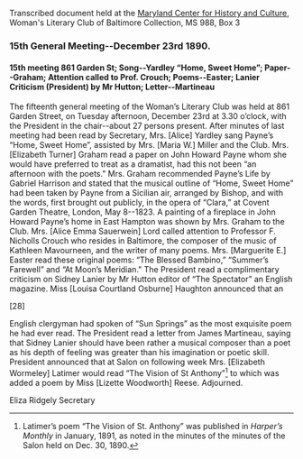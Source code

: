 Transcribed document held at the [Maryland Center for History and Culture](http://mdhs.org/), Woman's Literary Club of Baltimore Collection, MS 988, Box 3

### 15th General Meeting--December 23rd 1890.

#### 15th meeting 861 Garden St; Song--Yardley “Home, Sweet Home”; Paper--Graham; Attention called to Prof. Crouch; Poems--Easter; Lanier Criticism (President) by Mr Hutton; Letter--Martineau

The fifteenth general meeting of the Woman’s Literary Club was held at 861 Garden Street, on Tuesday afternoon, December 23rd at 3.30 o’clock, with the President in the chair--about 27 persons present. After minutes of last meeting had been read by Secretary, Mrs. [Alice] Yardley sang Payne’s “Home, Sweet Home”, assisted by Mrs. [Maria W.] Miller and the Club. Mrs. [Elizabeth Turner] Graham read a paper on John Howard Payne whom she would have preferred to treat as a dramatist, had this not been “an afternoon with the poets." Mrs. Graham recommended Payne’s Life by Gabriel Harrison and stated that the musical outline of “Home, Sweet Home” had been taken by Payne from a Sicilian air, arranged by Bishop, and with the words, first brought out publicly, in the opera of “Clara,” at Covent Garden Theatre, London, May 8--1823. A painting of a fireplace in John Howard Payne’s home in East Hampton was shown by Mrs. Graham to the Club. Mrs. [Alice Emma Sauerwein] Lord called attention to Professor F. Nicholls Crouch who resides in Baltimore, the composer of the music of Kathleen Mavourneen, and the writer of many poems. Mrs.  [Marguerite E.] Easter read these original poems: “The Blessed Bambino,” “Summer’s Farewell” and “At Moon’s Meridian." The President read a complimentary criticism on Sidney Lanier by Mr Hutton editor of “The Spectator” an English magazine. Miss [Louisa Courtland Osburne] Haughton announced that an

[28]

English clergyman had spoken of “Sun Springs” as the most exquisite poem he had ever read. The President read a letter from James Martineau, saying that Sidney Lanier should have been rather a musical composer than a poet as his depth of feeling was greater than his imagination or poetic skill. President announced that at Salon on following week Mrs. [Elizabeth Wormeley] Latimer would read “The Vision of St Anthony”[^anthony] to which was added a poem by Miss [Lizette Woodworth] Reese. Adjourned.
[^anthony]: Latimer’s poem “The Vision of St. Anthony” was published in _Harper’s Monthly_ in January, 1891, as noted in the minutes of the minutes of the Salon held on Dec. 30, 1890.

Eliza Ridgely
Secretary